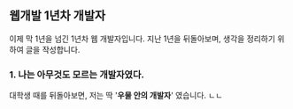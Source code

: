 웹개발 1년차 개발자
-------------------

이제 막 1년을 넘긴 1년차 웹 개발자입니다. 지난 1년을 뒤돌아보며, 생각을 정리하기 위하여 글을 작성합니다.

### 1. 나는 아무것도 모르는 개발자였다.

대학생 때를 뒤돌아보면, 저는 딱 '**우물 안의 개발자**' 였습니다. ㄴㄴ

